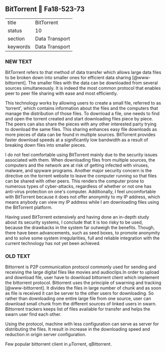 ## BitTorrent :wave: Fa18-523-73


|          |                |
| -------- | -------------- |
| title    | BitTorrent     | 
| status   | 10             |
| section  | Data Transport |
| keywords | Data Transport |


### NEW TEXT
BitTorrent refers to that method of data transfer which allows large data files to be broken down into smaller ones for efficient data sharing [@www-bittorrent]. The smaller files with the data can be downloaded from several sources simultaneously. It is indeed the most common protocol that enables peer to peer file sharing with ease and most efficiently. 

This technology works by allowing users to create a small file, referred to as ‘torrent', which contains information about the files and the computers that manage the distribution of those files. To download a file, one needs to find and open the torrent created and start downloading files piece by piece. The peers can also share the pieces with any other interested party trying to download the same files. This sharing enhances easy file downloads as more pieces of data can be found in multiple sources. BitTorrent provides faster download speeds at a significantly low bandwidth as a result of breaking down files into smaller pieces.

I do not feel comfortable using BitTorrent mainly due to the security issues associated with them. When downloading files from multiple sources, the computers and the network are at risk of getting infected with viruses, malware, and spyware programs. Another major security concern is the directive on the torrent website to leave the computer running so that files can be shared with other peers. This renders the computer prone to numerous types of cyber-attacks, regardless of whether or not one has anti-virus protection on one's computer. Additionally, I feel uncomfortable with BitTorrent because it does not offer anonymity to my IP address, which means anybody can view my IP address while I am downloading files using the BitTorrent platform. 

Having used BitTorrent extensively and having done an in-depth study about its security systems, I conclude that it is too risky to be used, because the drawbacks in the system far outweigh the benefits.  Though, there have been advancements, such as seed boxes, to promote anonymity and to solve some system irregularities, full and reliable integration with the current technology has not yet been achieved.


### OLD TEXT
Bittorrent is P2P communication protocol commonly used for sending and
receiving the large digital files like movies and audioclips.In order
to upload and download file, user have to download bittorrent client
which implement the bittorrent protocol. Bittorrent uses the principle
of swarning and tracking [@www-bittorrent]. It divides the files
in large number of chunk and as soon as file is received it can be
server to the other users for downloading.  So rather than downloading
one entire large file from one source, user can download small chunk
from the different sources of linked users in swarn. Bittorrent
trackers keeps list of files available for transfer and helps the
swarn user find each other.

Using the protocol, machine with less configuration can serve as
server for distributing the files. It result in increase in the
downloading speed and reduction in origin server configuration.

Few popular bittorrent client in $\mu$Torrent, qBittorrent.



